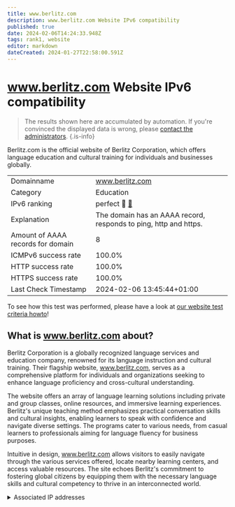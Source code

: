 ```yaml
---
title: www.berlitz.com
description: www.berlitz.com Website IPv6 compatibility
published: true
date: 2024-02-06T14:24:33.948Z
tags: rank1, website
editor: markdown
dateCreated: 2024-01-27T22:58:00.591Z
---
```


# www.berlitz.com Website IPv6 compatibility

> The results shown here are accumulated by automation. If you're convinced the displayed data is wrong, please [contact the administrators](/howto/chat). 
{.is-info}

Berlitz.com is the official website of Berlitz Corporation, which offers language education and cultural training for individuals and businesses globally.


|   |   |
| - | - |
| Domainname | www.berlitz.com
| Category | Education |
| IPv6 ranking | perfect :1st_place_medal: [🔗](/howto/ranking) |
| Explanation | The domain has an AAAA record, responds to ping, http and https. |
| Amount of AAAA records for domain | 8 |
| ICMPv6 success rate | 100.0%|
| HTTP success rate | 100.0% |
| HTTPS success rate | 100.0% |
| Last Check Timestamp | 2024-02-06 13:45:44+01:00 |

To see how this test was performed, please have a look at [our website test criteria howto](/howto/testcriteria/website)!


## What is www.berlitz.com about?
Berlitz Corporation is a globally recognized language services and education company, renowned for its language instruction and cultural training. Their flagship website, www.berlitz.com, serves as a comprehensive platform for individuals and organizations seeking to enhance language proficiency and cross-cultural understanding.

The website offers an array of language learning solutions including private and group classes, online resources, and immersive learning experiences. Berlitz's unique teaching method emphasizes practical conversation skills and cultural insights, enabling learners to speak with confidence and navigate diverse settings. The programs cater to various needs, from casual learners to professionals aiming for language fluency for business purposes.

Intuitive in design, www.berlitz.com allows visitors to easily navigate through the various services offered, locate nearby learning centers, and access valuable resources. The site echoes Berlitz's commitment to fostering global citizens by equipping them with the necessary language skills and cultural competency to thrive in an interconnected world.



<details>
<summary>Associated IP addresses</summary>

2600:9000:2057:8e00:9:504e:c680:93a1

2600:9000:2057:7800:9:504e:c680:93a1

2600:9000:2057:f600:9:504e:c680:93a1

2600:9000:2057:3a00:9:504e:c680:93a1

2600:9000:2057:1600:9:504e:c680:93a1

2600:9000:2057:9e00:9:504e:c680:93a1

2600:9000:2057:6c00:9:504e:c680:93a1

2600:9000:2057:1400:9:504e:c680:93a1

</details>
